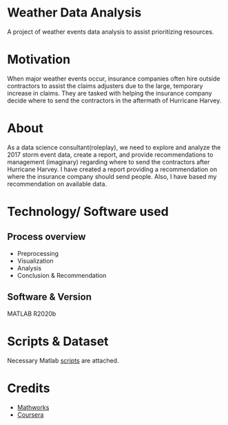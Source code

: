 # Weather Data Analysis
A project of weather events data analysis to assist prioritizing resources.

# Motivation
When major weather events occur, insurance companies often hire outside contractors to assist the claims adjusters due to the large, temporary increase in claims. They are tasked with helping the insurance company decide where to send the contractors in the aftermath of Hurricane Harvey.

# About
As a data science consultant(roleplay), we need to explore and analyze the 2017 storm event data, create a report, and provide recommendations to management (imaginary) regarding where to send the contractors after Hurricane Harvey. I have created a report providing a recommendation on where the insurance company should send people. Also, I have based my recommendation on available data.

# Technology/ Software used

## Process overview
- Preprocessing
- Visualization
- Analysis
- Conclusion & Recommendation 

## Software & Version
MATLAB R2020b

# Scripts & Dataset
Necessary Matlab [scripts](https://github.com/AgamDamaraju/WeatherDataAnalysis) are attached.

# Credits
- [Mathworks](https://in.mathworks.com)
- [Coursera](https://www.coursera.org)
